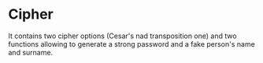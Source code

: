 # Cipher

It contains two cipher options (Cesar's nad transposition one) and two functions allowing to generate a strong password and a fake person's name and surname.
